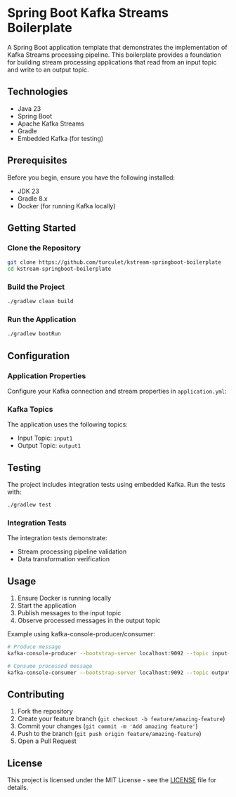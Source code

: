 # Spring Boot Kafka Streams Boilerplate

A Spring Boot application template that demonstrates the implementation of Kafka Streams processing pipeline. This boilerplate provides a foundation for building stream processing applications that read from an input topic and write to an output topic.

## Technologies

- Java 23
- Spring Boot
- Apache Kafka Streams
- Gradle
- Embedded Kafka (for testing)

## Prerequisites

Before you begin, ensure you have the following installed:
- JDK 23
- Gradle 8.x
- Docker (for running Kafka locally)

## Getting Started

### Clone the Repository

```bash
git clone https://github.com/turculet/kstream-springboot-boilerplate
cd kstream-springboot-boilerplate
```

### Build the Project

```bash
./gradlew clean build
```

### Run the Application

```bash
./gradlew bootRun
```

## Configuration

### Application Properties

Configure your Kafka connection and stream properties in `application.yml`:

### Kafka Topics

The application uses the following topics:
- Input Topic: `input1`
- Output Topic: `output1`

## Testing

The project includes integration tests using embedded Kafka. Run the tests with:

```bash
./gradlew test
```

### Integration Tests

The integration tests demonstrate:
- Stream processing pipeline validation
- Data transformation verification

## Usage

1. Ensure Docker is running locally
2. Start the application
3. Publish messages to the input topic
4. Observe processed messages in the output topic

Example using kafka-console-producer/consumer:

```bash
# Produce message
kafka-console-producer --bootstrap-server localhost:9092 --topic input-topic

# Consume processed message
kafka-console-consumer --bootstrap-server localhost:9092 --topic output-topic --from-beginning
```

## Contributing

1. Fork the repository
2. Create your feature branch (`git checkout -b feature/amazing-feature`)
3. Commit your changes (`git commit -m 'Add amazing feature'`)
4. Push to the branch (`git push origin feature/amazing-feature`)
5. Open a Pull Request

## License

This project is licensed under the MIT License - see the [LICENSE](LICENSE) file for details.